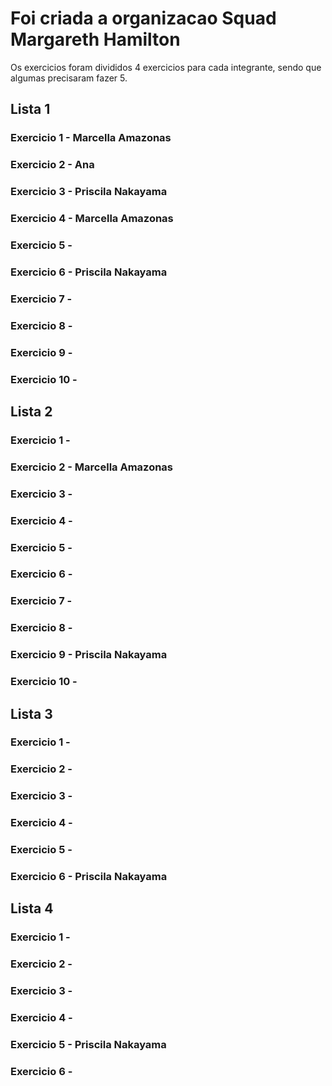 # Foi criada a organizacao Squad Margareth Hamilton 
 Os exercicios foram divididos 4 exercicios para cada integrante, 
 sendo que algumas precisaram fazer 5.

## Lista 1
### Exercicio 1 - Marcella Amazonas
### Exercicio 2 - Ana
### Exercicio 3 - Priscila Nakayama
### Exercicio 4 - Marcella Amazonas
### Exercicio 5 - 
### Exercicio 6 - Priscila Nakayama
### Exercicio 7 - 
### Exercicio 8 - 
### Exercicio 9 - 
### Exercicio 10 - 

## Lista 2
### Exercicio 1 - 
### Exercicio 2 - Marcella Amazonas
### Exercicio 3 - 
### Exercicio 4 - 
### Exercicio 5 - 
### Exercicio 6 - 
### Exercicio 7 - 
### Exercicio 8 - 
### Exercicio 9 - Priscila Nakayama
### Exercicio 10 - 

## Lista 3
### Exercicio 1 - 
### Exercicio 2 - 
### Exercicio 3 - 
### Exercicio 4 - 
### Exercicio 5 - 
### Exercicio 6 - Priscila Nakayama


## Lista 4
### Exercicio 1 - 
### Exercicio 2 - 
### Exercicio 3 - 
### Exercicio 4 -  
### Exercicio 5 - Priscila Nakayama
### Exercicio 6 - 
